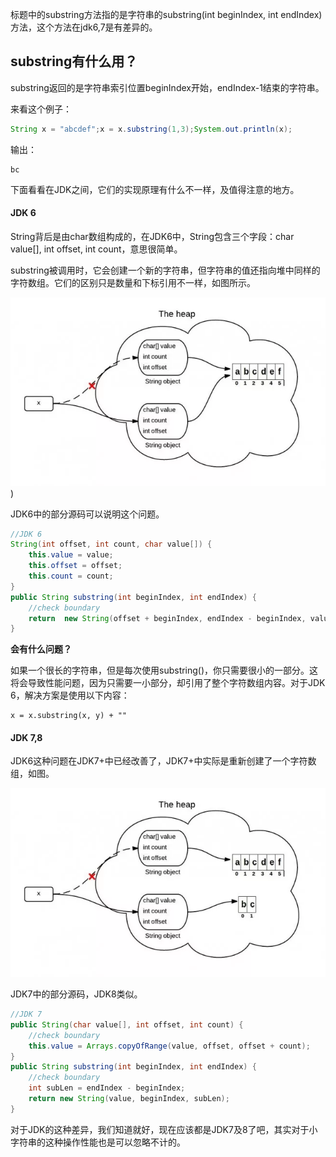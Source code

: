 标题中的substring方法指的是字符串的substring(int beginIndex, int endIndex)方法，这个方法在jdk6,7是有差异的。

## substring有什么用？

substring返回的是字符串索引位置beginIndex开始，endIndex-1结束的字符串。

来看这个例子：

```java
String x = "abcdef";x = x.substring(1,3);System.out.println(x);
```

输出：

```
bc
```

下面看看在JDK之间，它们的实现原理有什么不一样，及值得注意的地方。

#### JDK 6

String背后是由char数组构成的，在JDK6中，String包含三个字段：char value[], int offset, int count，意思很简单。

substring被调用时，它会创建一个新的字符串，但字符串的值还指向堆中同样的字符数组。它们的区别只是数量和下标引用不一样，如图所示。

![img](./res/substr1.webp))

JDK6中的部分源码可以说明这个问题。

```java
//JDK 6
String(int offset, int count, char value[]) {    
    this.value = value;    
    this.offset = offset;    
    this.count = count;
}
public String substring(int beginIndex, int endIndex) {    
    //check boundary   
    return  new String(offset + beginIndex, endIndex - beginIndex, value);
}
```

**会有什么问题？**

如果一个很长的字符串，但是每次使用substring()，你只需要很小的一部分。这将会导致性能问题，因为只需要一小部分，却引用了整个字符数组内容。对于JDK 6，解决方案是使用以下内容：

```
x = x.substring(x, y) + ""
```

#### JDK 7,8

JDK6这种问题在JDK7+中已经改善了，JDK7+中实际是重新创建了一个字符数组，如图。

![img](./res/substr2.webp)

JDK7中的部分源码，JDK8类似。

```java
//JDK 7
public String(char value[], int offset, int count) {    
    //check boundary    
    this.value = Arrays.copyOfRange(value, offset, offset + count);
}
public String substring(int beginIndex, int endIndex) {    
    //check boundary    
    int subLen = endIndex - beginIndex;    
    return new String(value, beginIndex, subLen);
}
```

对于JDK的这种差异，我们知道就好，现在应该都是JDK7及8了吧，其实对于小字符串的这种操作性能也是可以忽略不计的。
